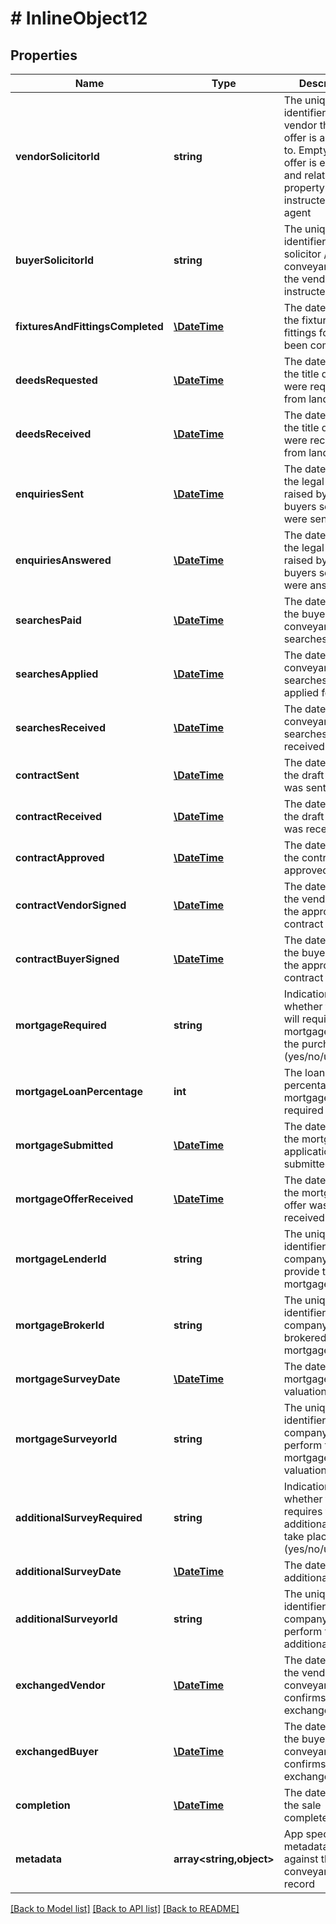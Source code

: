 # # InlineObject12

## Properties

Name | Type | Description | Notes
------------ | ------------- | ------------- | -------------
**vendorSolicitorId** | **string** | The unique identifier of the vendor that this offer is associated to. Empty if the offer is external and relates to a property not instructed to the agent | [optional]
**buyerSolicitorId** | **string** | The unique identifier of the solicitor / conveyancer that the vendor has instructed | [optional]
**fixturesAndFittingsCompleted** | [**\DateTime**](\DateTime.md) | The date when the fixtures and fittings form has been completed | [optional]
**deedsRequested** | [**\DateTime**](\DateTime.md) | The date when the title deeds were requested from land registry | [optional]
**deedsReceived** | [**\DateTime**](\DateTime.md) | The date when the title deeds were received from land registry | [optional]
**enquiriesSent** | [**\DateTime**](\DateTime.md) | The date when the legal enquiries raised by the buyers solicitor were sent | [optional]
**enquiriesAnswered** | [**\DateTime**](\DateTime.md) | The date when the legal enquiries raised by the buyers solicitor were answered | [optional]
**searchesPaid** | [**\DateTime**](\DateTime.md) | The date when the buyer paid for conveyancing searches | [optional]
**searchesApplied** | [**\DateTime**](\DateTime.md) | The date when conveyancing searches were applied for | [optional]
**searchesReceived** | [**\DateTime**](\DateTime.md) | The date when conveyancing searches were received | [optional]
**contractSent** | [**\DateTime**](\DateTime.md) | The date when the draft contract was sent | [optional]
**contractReceived** | [**\DateTime**](\DateTime.md) | The date when the draft contract was received | [optional]
**contractApproved** | [**\DateTime**](\DateTime.md) | The date when the contract was approved | [optional]
**contractVendorSigned** | [**\DateTime**](\DateTime.md) | The date when the vendor signed the approved contract | [optional]
**contractBuyerSigned** | [**\DateTime**](\DateTime.md) | The date when the buyer signed the approved contract | [optional]
**mortgageRequired** | **string** | Indication of whether the buyer will require a mortgage to fund the purchase (yes/no/unknown) | [optional]
**mortgageLoanPercentage** | **int** | The loan to value percentage of the mortgage required | [optional]
**mortgageSubmitted** | [**\DateTime**](\DateTime.md) | The date when the mortgage application was submitted | [optional]
**mortgageOfferReceived** | [**\DateTime**](\DateTime.md) | The date when the mortgage offer was received | [optional]
**mortgageLenderId** | **string** | The unique identifier of the company who will provide the mortgage | [optional]
**mortgageBrokerId** | **string** | The unique identifier of the company who brokered the mortgage | [optional]
**mortgageSurveyDate** | [**\DateTime**](\DateTime.md) | The date of the mortgage valuation/survey | [optional]
**mortgageSurveyorId** | **string** | The unique identifier of the company who will perform the mortgage valuation/survey | [optional]
**additionalSurveyRequired** | **string** | Indication of whether the buyer requires that an additional survey take place (yes/no/unknown) | [optional]
**additionalSurveyDate** | [**\DateTime**](\DateTime.md) | The date of the additional survey | [optional]
**additionalSurveyorId** | **string** | The unique identifier of the company who will perform the additional survey | [optional]
**exchangedVendor** | [**\DateTime**](\DateTime.md) | The date when the vendor conveyancer confirms the exchange | [optional]
**exchangedBuyer** | [**\DateTime**](\DateTime.md) | The date when the buyer conveyancer confirms the exchange | [optional]
**completion** | [**\DateTime**](\DateTime.md) | The date when the sale completed | [optional]
**metadata** | **array<string,object>** | App specific metadata to set against this conveyancing record | [optional]

[[Back to Model list]](../../README.md#models) [[Back to API list]](../../README.md#endpoints) [[Back to README]](../../README.md)
